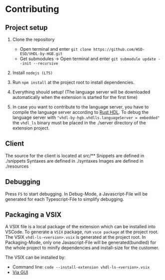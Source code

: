 # Contributing

## Project setup

1. Clone the repository
    - Open terminal and enter `git clone https://github.com/HSD-ESD/VHDL-by-HGB.git`
    - Get submodules -> Open terminal and enter `git submodule update --init --recursive`
2. Install `nodejs (LTS)`
3. Run `npm install` at the project root to install dependencies.
4. Everything should setup! (The language server will be downloaded automatically when the extension is started for the first time)

5.  In case you want to contribute to the language server, you have to compile the language 
    server according to [Rust HDL](https://github.com/kraigher/rust_hdl).
    To debug the language server with `"vhdl-by-hgb.vhdlls.languageServer = embedded"` the `vhdl_ls` binary must be placed in the ./server directory of the extension project.

## Client

The source for the client is located at src/** 
Snippets are defined in ./snippets
Syntaxes are defined in ./syntaxes
Images are defined in ./resources

## Debugging

Press `F5` to start debugging.
In Debug-Mode, a Javascript-File will be generated for each Typescript-File to simplify debugging.

## Packaging a VSIX

A VSIX file is a local package of the extension which can be installed into VSCode. To generate a `VSIX` package, run `vsce package` at the project root. 
The VSIX `vhdl-ls-<version>.vsix` is generated at the project root.
In Packaging-Mode, only one Javascript-File will be generated(bundled) for the whole project
to minify dependencies and install-size for the customer.

The VSIX can be installed by:

- Command line: `code --install-extension vhdl-ls-<version>.vsix`
- [Via GUI](https://code.visualstudio.com/docs/editor/extension-gallery#_install-from-a-vsix)
